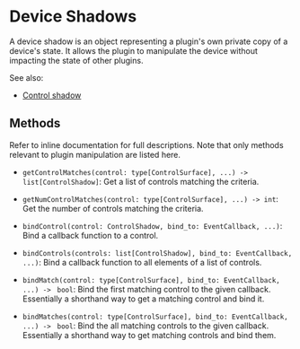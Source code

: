 
# Device Shadows

A device shadow is an object representing a plugin's own private copy of a
device's state. It allows the plugin to manipulate the device without impacting
the state of other plugins.

See also:
* [Control shadow](controlshadow.md)

## Methods

Refer to inline documentation for full descriptions. Note that only methods
relevant to plugin manipulation are listed here.

* `getControlMatches(control: type[ControlSurface], ...) -> list[ControlShadow]`:
  Get a list of controls matching the criteria.

* `getNumControlMatches(control: type[ControlSurface], ...) -> int`: Get the
  number of controls matching the criteria.

* `bindControl(control: ControlShadow, bind_to: EventCallback, ...)`: Bind a
  callback function to a control.

* `bindControls(controls: list[ControlShadow], bind_to: EventCallback, ...)`:
  Bind a callback function to all elements of a list of controls.

* `bindMatch(control: type[ControlSurface], bind_to: EventCallback, ...) -> `
  `bool`: Bind the first matching control to the given callback. Essentially a
  shorthand way to get a matching control and bind it.

* `bindMatches(control: type[ControlSurface], bind_to: EventCallback, ...) -> `
  `bool`: Bind the all matching controls to the given callback. Essentially a
  shorthand way to get matching controls and bind them.
